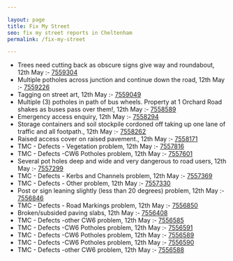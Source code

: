 ```yaml
---

layout: page
title: Fix My Street
seo: fix my street reports in Cheltenham
permalink: /fix-my-street

---
```


<!-- fix_marker starts -->

- Trees need cutting back as obscure signs give way and roundabout, 12th May :- [7559304](https://www.fixmystreet.com/report/7559304)
- Multiple potholes across junction and continue down the road, 12th May :- [7559226](https://www.fixmystreet.com/report/7559226)
- Tagging on street art, 12th May :- [7559049](https://www.fixmystreet.com/report/7559049)
- Multiple (3) potholes in path of bus wheels. Property at 1 Orchard Road shakes as buses pass over them!, 12th May :- [7558589](https://www.fixmystreet.com/report/7558589)
- Emergency access enquiry, 12th May :- [7558294](https://www.fixmystreet.com/report/7558294)
- Storage containers and soil stockpile cordoned off taking up one lane of traffic and all footpath., 12th May :- [7558262](https://www.fixmystreet.com/report/7558262)
- Raised access cover on raised pavement., 12th May :- [7558171](https://www.fixmystreet.com/report/7558171)
- TMC - Defects - Vegetation problem, 12th May :- [7557816](https://www.fixmystreet.com/report/7557816)
- TMC - Defects -CW6 Potholes  problem, 12th May :- [7557601](https://www.fixmystreet.com/report/7557601)
- Several pot holes deep and wide and very dangerous to road users, 12th May :- [7557299](https://www.fixmystreet.com/report/7557299)
- TMC - Defects - Kerbs and Channels problem, 12th May :- [7557369](https://www.fixmystreet.com/report/7557369)
- TMC - Defects - Other problem, 12th May :- [7557330](https://www.fixmystreet.com/report/7557330)
- Post or sign leaning slightly (less than 20 degrees) problem, 12th May :- [7556846](https://www.fixmystreet.com/report/7556846)
- TMC - Defects - Road Markings problem, 12th May :- [7556850](https://www.fixmystreet.com/report/7556850)
- Broken/subsided paving slabs, 12th May :- [7556408](https://www.fixmystreet.com/report/7556408)
- TMC - Defects -other CW6 problem, 12th May :- [7556585](https://www.fixmystreet.com/report/7556585)
- TMC - Defects -CW6 Potholes  problem, 12th May :- [7556591](https://www.fixmystreet.com/report/7556591)
- TMC - Defects -CW6 Potholes  problem, 12th May :- [7556589](https://www.fixmystreet.com/report/7556589)
- TMC - Defects -CW6 Potholes  problem, 12th May :- [7556590](https://www.fixmystreet.com/report/7556590)
- TMC - Defects -other CW6 problem, 12th May :- [7556588](https://www.fixmystreet.com/report/7556588)

<!-- fix_marker ends -->